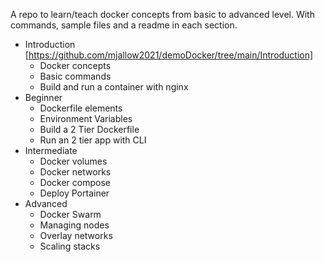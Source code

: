 A repo to learn/teach docker concepts from basic to advanced level.
With commands, sample files and a readme in each section.
- Introduction [https://github.com/mjallow2021/demoDocker/tree/main/Introduction]
    - Docker concepts 
    - Basic commands
    - Build and run a container with nginx
- Beginner
    - Dockerfile elements
    - Environment Variables
    - Build a 2 Tier Dockerfile 
    - Run an 2 tier app with CLI 
- Intermediate
    - Docker volumes
    - Docker networks
    - Docker compose
    - Deploy Portainer 
- Advanced
    - Docker Swarm
    - Managing nodes
    - Overlay networks
    - Scaling stacks

